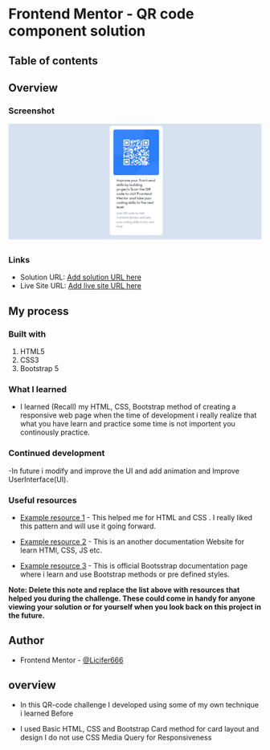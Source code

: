 # Frontend Mentor - QR code component solution

## Table of contents

## Overview

### Screenshot

![Alt text](image.png)


### Links

- Solution URL: [Add solution URL here](https://your-solution-url.com)
- Live Site URL: [Add live site URL here](https://your-live-site-url.com)

## My process

### Built with

1. HTML5
2. CSS3
3. Bootstrap 5

### What I learned

- I learned (Recall) my HTML, CSS, Bootstrap method of creating a responsive web page when the time of development i really realize that what you have learn and practice some time is not importent you continously practice.

### Continued development

-In future i modify and improve the UI and add animation and Improve UserInterface(UI).

### Useful resources

- [Example resource 1](https://www.w3schools.com/) - This helped me for HTML and CSS . I really liked this pattern and will use it going forward.
- [Example resource 2](https://developer.mozilla.org/en-US/ ) - This is an another documentation Website for learn HTMl, CSS, JS etc. 

- [Example resource 3](https://getbootstrap.com/docs/5.0/getting-started/introduction/) - This is official Bootsstrap documentation page where i learn and use Bootstrap methods or pre defined styles.

**Note: Delete this note and replace the list above with resources that helped you during the challenge. These could come in handy for anyone viewing your solution or for yourself when you look back on this project in the future.**

## Author

- Frontend Mentor - [@Licifer666](https://www.frontendmentor.io/profile/Licifer666)

## overview

- In this QR-code challenge I developed using some of my own technique i learned Before

- I used Basic HTML, CSS and Bootstrap Card method for card layout and design I do not use CSS Media Query for Responsiveness
